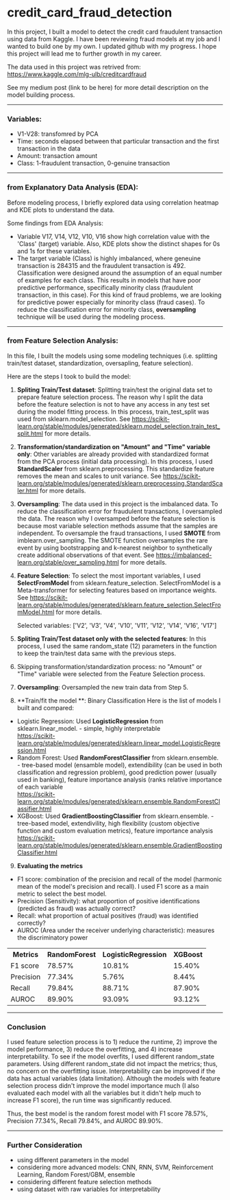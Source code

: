 # credit_card_fraud_detection

In this project, I built a model to detect the credit card fraudulent transaction using data from Kaggle. I have been reviewing fraud models at my job and I wanted to build one by my own. I updated github with my progress. I hope this project will lead me to further growth in my career. 

The data used in this project was retrived from: https://www.kaggle.com/mlg-ulb/creditcardfraud

See my medium post (link to be here) for more detail description on the model building process. 

***
### Variables:
- V1-V28: transfomred by PCA
- Time: seconds elapsed between that particular transaction and the first transaction in the data
- Amount: transaction amount
- Class: 1-fraudulent transaction, 0-genuine transaction

***
### from Explanatory Data Analysis (EDA):
Before modeling process, I briefly explored data using correlation heatmap and KDE plots to understand the data. 

Some findings from EDA Analysis:
- Variable V17, V14, V12, V10, V16 show high correlation value with the 'Class' (target) variable. Also, KDE plots show the distinct shapes for 0s and 1s for these variables.
- The target variable (Class) is highly imbalanced, where geneuine transaction is 284315 and the fraudulent transaction is 492. Classification were designed around the assumption of an equal number of examples for each class. This results in models that have poor predictive performance, specifically minority class (fraudulent transaction, in this case). For this kind of fraud problems, we are looking for predictive power especially for minority class (fraud cases). To reduce the classification error for minority class, **oversampling** technique will be used during the modeling process. 

***
### from Feature Selection Analysis: 
In this file, I built the models using some modeling techniques (i.e. splitting train/test dataset, standardization, oversapling, feature selection).

Here are the steps I took to build the model: 
1. **Spliting Train/Test dataset**: Splitting train/test the original data set to prepare feature selection process. The reason why I split the data before the feature selection is not to have any access in any test set during the model fitting process. In this process, train_test_split was used from sklearn.model_selection. See https://scikit-learn.org/stable/modules/generated/sklearn.model_selection.train_test_split.html for more details.

2. **Transformation/standardization on "Amount" and "Time" variable only**: Other variables are already provided with standardized format from the PCA process (initial data processing). In this process, I used **StandardScaler** from sklearn.preprocessing. This standardize feature removes the mean and scales to unit variance. See https://scikit-learn.org/stable/modules/generated/sklearn.preprocessing.StandardScaler.html for more details.

3. **Oversampling**: The data used in this project is the imbalanced data. To reduce the classification error for fraudulent transactions, I oversampled the data. The reason why I oversamped before the feature selection is because most variable selection methods assume that the samples are independent. To oversample the fraud transactions, I used **SMOTE** from imblearn.over_sampling. The SMOTE function oversamples the rare event by using bootstrapping and k-nearest neighbor to synthetically create additional observations of that event. See https://imbalanced-learn.org/stable/over_sampling.html for more details.

4. **Feature Selection**: To select the most important variables, I used **SelectFromModel** from sklearn.feature_selection. SelectFromModel is a Meta-transformer for selecting features based on importance weights. See https://scikit-learn.org/stable/modules/generated/sklearn.feature_selection.SelectFromModel.html for more details.

    Selected variables: ['V2', 'V3', 'V4', 'V10', 'V11', 'V12', 'V14', 'V16', 'V17']

5. **Spliting Train/Test dataset only with the selected features**: In this process, I used the same random_state (12) parameters in the function to keep the train/test data same with the previous steps.  

6. Skipping transformation/standardization process: no "Amount" or "Time" variable were selected from the Feature Selection process. 

7. **Oversampling**: Oversampled the new train data from Step 5. 

8. **Train/fit the model **: Binary Classification
Here is the list of models I built and compared:
- Logistic Regression: Used **LogisticRegression** from sklearn.linear_model. - simple, highly interpretable \
https://scikit-learn.org/stable/modules/generated/sklearn.linear_model.LogisticRegression.html
- Random Forest: Used **RandomForestClassifier** from sklearn.ensemble. - tree-based model (ensamble model), extendibility (can be used in both classification and regression problem), good prediction power (usually used in banking), feature importance analysis (ranks relative importance of each variable\
https://scikit-learn.org/stable/modules/generated/sklearn.ensemble.RandomForestClassifier.html
- XGBoost: Used **GradientBoostingClassifier** from sklearn.ensemble. - tree-based model, extendivility, high flexibility (custom objective function and custom evaluation metrics), feature importance analysis\
https://scikit-learn.org/stable/modules/generated/sklearn.ensemble.GradientBoostingClassifier.html

9. **Evaluating the metrics**
- F1 score: combination of the precision and recall of the model (harmonic mean of the model's precision and recall). I used F1 score as a main metric to select the best model. 
- Precision (Sensitivity): what proportion of positive identifications (predicted as fraud) was actually correct? 
- Recall: what proportion of actual positives (fraud) was identified correctly?
- AUROC (Area under the receiver underlying characteristic): measures the discriminatory power
<table style="width:100%">
  <tr>
    <th>Metrics</th>
    <th>RandomForest</th>
    <th>LogisticRegression</th>
    <th>XGBoost</th>
  </tr>
  <tr>
    <td>F1 score</td>
    <td>78.57%</td>
    <td>10.81%</td>
    <td>15.40%</td>
  </tr>
  <tr>
    <td>Precision</td>
    <td>77.34%</td>
    <td>5.76%</td>
    <td>8.44%</td>
  </tr>
  <tr>
    <td>Recall</td>
    <td>79.84%</td>
    <td>88.71%</td>
    <td>87.90%</td>
  </tr>
  <tr>
    <td>AUROC</td>
    <td>89.90%</td>
    <td>93.09%</td>
    <td>93.12%</td>
  </tr>
</table>

***
### Conclusion
I used feature selection process is to 1) reduce the runtime, 2) improve the model performance, 3) reduce the overfitting, and 4) increase interpretability. To see if the model overfits, I used different random_state parameters. Using different random_state did not impact the metrics; thus, no concern on the overfitting issue. Interpretability can be improved if the data has actual variables (data limitation). Although the models with feature selection process didn't improve the model importance much (I also evaluated each model with all the variables but it didn't help much to increase F1 score), the run time was significantly reduced. 

Thus, the best model is the random forest model with F1 score 78.57%, Precision 77.34%, Recall 79.84%, and AUROC 89.90%. 

***
### Further Consideration
- using different parameters in the model
- considering more advanced models: CNN, RNN, SVM, Reinforcement Learning, Random Forest/GBM, ensemble
- considering different feature selection methods
- using dataset with raw variables for interpretability
